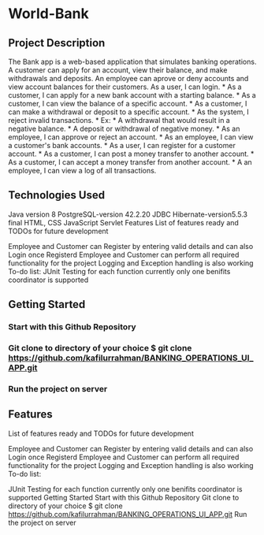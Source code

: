 # World-Bank
## Project Description
The Bank app is a web-based application that simulates banking operations. A customer can apply for an account, view their balance, and make withdrawals and deposits. An employee can aprove or deny accounts and view account balances for their customers. As a user, I can login. * As a customer, I can apply for a new bank account with a starting balance. * As a customer, I can view the balance of a specific account. * As a customer, I can make a withdrawal or deposit to a specific account. * As the system, I reject invalid transactions. * Ex: * A withdrawal that would result in a negative balance. * A deposit or withdrawal of negative money. * As an employee, I can approve or reject an account. * As an employee, I can view a customer's bank accounts. * As a user, I can register for a customer account. * As a customer, I can post a money transfer to another account. * As a customer, I can accept a money transfer from another account. * A an employee, I can view a log of all transactions.

## Technologies Used
Java version 8
PostgreSQL-version 42.2.20
JDBC
Hibernate-version5.5.3 final
HTML, CSS
JavaScript
Servlet
Features
List of features ready and TODOs for future development

Employee and Customer can Register by entering valid details and can also Login once Registerd
Employee and Customer can perform all required functionality for the project
Logging and Exception handling is also working To-do list:
JUnit Testing for each function
currently only one benifits coordinator is supported
## Getting Started
### Start with this Github Repository
### Git clone to directory of your choice $ git clone https://github.com/kafilurrahman/BANKING_OPERATIONS_UI_APP.git
### Run the project on server

## Features
List of features ready and TODOs for future development

Employee and Customer can Register by entering valid details and can also Login once Registerd
Employee and Customer can perform all required functionality for the project
Logging and Exception handling is also working
To-do list:

JUnit Testing for each function
currently only one benifits coordinator is supported
Getting Started
Start with this Github Repository
Git clone to directory of your choice $ git clone https://github.com/kafilurrahman/BANKING_OPERATIONS_UI_APP.git
Run the project on server




